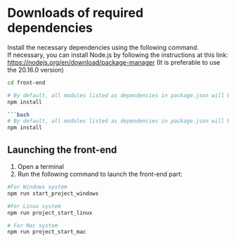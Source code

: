 # Downloads of required dependencies

Install the necessary dependencies using the following command. \
If necessary, you can install Node.js by following the instructions at this link: https://nodejs.org/en/download/package-manager (It is preferable to use the 20.16.0 version)
```bash         
cd front-end

# By default, all modules listed as dependencies in package.json will be installed.
npm install

```bash         
# By default, all modules listed as dependencies in package.json will be installed.
npm install
```

## Launching the front-end

1. Open a terminal
2. Run the following command to launch the front-end part:
```bash 
#For Windows system
npm run start_project_windows 

#For Linux system
npm run project_start_linux

# For Mac system
npm run project_start_mac 
```
